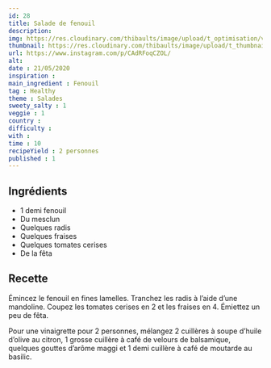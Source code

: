```yaml
---
id: 28
title: Salade de fenouil
description: 
img: https://res.cloudinary.com/thibaults/image/upload/t_optimisation/v1600509239/Recipes/20200521_salade_fenouil.jpg
thumbnail: https://res.cloudinary.com/thibaults/image/upload/t_thumbnail_josie/v1600509239/Recipes/20200521_salade_fenouil.jpg
url: https://www.instagram.com/p/CAdRFoqCZOL/
alt: 
date : 21/05/2020
inspiration :
main_ingredient : Fenouil
tag : Healthy
theme : Salades
sweety_salty : 1
veggie : 1
country :
difficulty :
with : 
time : 10
recipeYield : 2 personnes
published : 1
---
```


## Ingrédients
 - 1 demi fenouil
 - Du mesclun
 - Quelques radis
 - Quelques fraises
 - Quelques tomates cerises
 - De la fêta

## Recette
Émincez le fenouil en fines lamelles. Tranchez les radis à l’aide d’une mandoline. Coupez les tomates cerises en 2 et les fraises en 4. Émiettez un peu de fêta.

Pour une vinaigrette pour 2 personnes, mélangez 2 cuillères à soupe d’huile d’olive au citron, 1 grosse cuillère à café de velours de balsamique, quelques gouttes d’arôme maggi et 1 demi cuillère à café de moutarde au basilic.